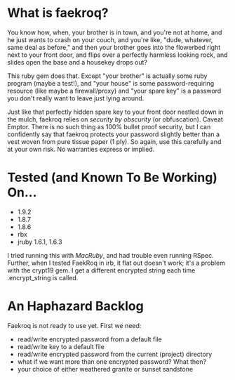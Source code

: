 What is faekroq?
================

You know how, when, your brother is in town, and you're not at
home, and he just wants to crash on your couch, and you're like,
"dude, whatever, same deal as before," and then your brother
goes into the flowerbed right next to your front door, and 
flips over a perfectly harmless looking rock, and slides open
the base and a housekey drops out?

This ruby gem does that.  Except "your brother" is actually
some ruby program (maybe a test!), and "your house" is some
password-requiring resource (like maybe a firewall/proxy) and
"your spare key" is a password you don't really want to leave
just lying around.

Just like that perfectly hidden spare key to your front door
nestled down in the mulch, faekroq relies on _security by
obscurity_ (or obfuscation).  Caveat Emptor.  There is no
such thing as 100% bullet proof security, but I can confidently
say that faekroq protects your password slightly better than
a vest woven from pure tissue paper (1 ply).  So again, use
this carefully and at your own risk.  No warranties express
or implied.

Tested (and Known To Be Working) On...
======================================

  * 1.9.2
  * 1.8.7
  * 1.8.6
  * rbx
  * jruby 1.6.1, 1.6.3

I tried running this with _MacRuby_, and had trouble even running 
RSpec.  Further, when I tested FaekRoq in irb, it flat out doesn't 
work; it's a problem with the crypt19 gem.  I get a different
encrypted string each time .encrypt_string is called.  

An Haphazard Backlog
====================

Faekroq is not ready to use yet.  First we need:

  * read/write encrypted password from a default file
  * read/write key to a default file
  * read/write encrypted password from the current (project) directory
  * what if we want more than one encrypted password?  What then?
  * your choice of either weathered granite or sunset sandstone
